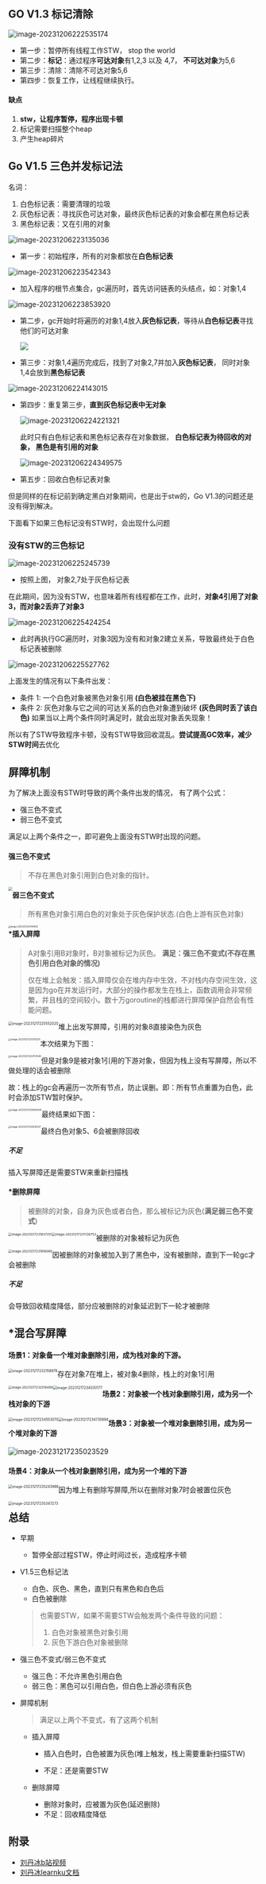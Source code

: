 ## GO V1.3 标记清除

![image-20231206222535174](http://img.hahaguai.cn/local/image-20231206222535174.png)

- 第一步：暂停所有线程工作STW， stop the world
- 第二步：**标记**：通过程序**可达对象**有1,2,3 以及 4,7， **不可达对象**为5,6
- 第三步：清除：清除不可达对象5,6
- 第四步：恢复工作，让线程继续执行。

#### 缺点

1. **stw，让程序暂停，程序出现卡顿**
2. 标记需要扫描整个heap
3. 产生heap碎片

## Go V1.5 三色并发标记法

名词：

1. 白色标记表：需要清理的垃圾
2. 灰色标记表：寻找灰色可达对象，最终灰色标记表的对象会都在黑色标记表
3. 黑色标记表：又在引用的对象

![image-20231206223135036](http://img.hahaguai.cn/local/image-20231206223135036.png)

- 第一步：初始程序，所有的对象都放在**白色标记表**

![image-20231206223542343](http://img.hahaguai.cn/local/image-20231206223542343.png)

- 加入程序的根节点集合，gc遍历时，首先访问链表的头结点，如：对象1,4

![image-20231206223853920](http://img.hahaguai.cn/local/image-20231206223853920.png)

- 第二步，gc开始时将遍历的对象1,4放入**灰色标记表**，等待从**白色标记表**寻找他们的可达对象

  ![](http://img.hahaguai.cn/local/image-20231206224011395.png)

- 第三步：对象1,4遍历完成后，找到了对象2,7并加入**灰色标记表**， 同时对象1,4会放到**黑色标记表**

![image-20231206224143015](http://img.hahaguai.cn/local/image-20231206224143015.png)

- 第四步：重复第三步，**直到灰色标记表中无对象**

  ![image-20231206224221321](http://img.hahaguai.cn/local/image-20231206224221321.png)

  此时只有白色标记表和黑色标记表存在对象数据， **白色标记表为待回收的对象， 黑色是有引用的对象**

  ![image-20231206224349575](http://img.hahaguai.cn/local/image-20231206224349575.png)

- 第五步：回收白色标记表对象

但是同样的在标记前到确定黑白对象期间，也是出于stw的，Go V1.3的问题还是没有得到解决。

下面看下如果三色标记没有STW时，会出现什么问题

### 没有STW的三色标记

![image-20231206225245739](http://img.hahaguai.cn/local/image-20231206225245739.png)

- 按照上图， 对象2,7处于灰色标记表

在此期间，因为没有STW，也意味着所有线程都在工作，此时，**对象4引用了对象3，而对象2丢弃了对象3**

![image-20231206225424254](http://img.hahaguai.cn/local/image-20231206225424254.png)

- 此时再执行GC遍历时，对象3因为没有和对象2建立关系，导致最终处于白色标记表被删除

![image-20231206225527762](http://img.hahaguai.cn/local/image-20231206225527762.png)

上面发生的情况有以下条件出发：

- 条件 1: 一个白色对象被黑色对象引用 **(白色被挂在黑色下)**
- 条件 2: 灰色对象与它之间的可达关系的白色对象遭到破坏 **(灰色同时丢了该白色)**
  如果当以上两个条件同时满足时，就会出现对象丢失现象！

所以有了STW导致程序卡顿，没有STW导致回收混乱。**尝试提高GC效率，减少STW时间**去优化

## 屏障机制

为了解决上面没有STW时导致的两个条件出发的情况， 有了两个公式：

- 强三色不变式
- 弱三色不变式

满足以上两个条件之一，即可避免上面没有STW时出现的问题。

#### 强三色不变式

> 不存在黑色对象引用到白色对象的指针。

<img src="http://img.hahaguai.cn/local/image-20231217224104370.png" style="zoom:50%; float:left" />

#### 弱三色不变式

> 所有黑色对象引用白色的对象处于灰色保护状态.(白色上游有灰色对象)

<img src="http://img.hahaguai.cn/local/image-20231217224144835.png" alt="image-20231217224144835" style="zoom:30%; float:left" />

#### *插入屏障

> A对象引用B对象时，B对象被标记为灰色。 **满足：强三色不变式(不存在黑色引用白色对象的情况)**
>
> 仅在堆上会触发：插入屏障仅会在堆内存中生效，不对栈内存空间生效，这是因为go在并发运行时，大部分的操作都发生在栈上，函数调用会非常频繁，并且栈的空间较小。数十万goroutine的栈都进行屏障保护自然会有性能问题。

<img src="http://img.hahaguai.cn/local/image-20231217225552020.png" alt="image-20231217225552020" style="zoom:50%; float:left" />

堆上出发写屏障，引用的对象8直接染色为灰色

<img src="http://img.hahaguai.cn/local/image-20231217225703211.png" alt="image-20231217225703211" style="zoom:33%; float:left" />

本次结果为下图：

<img src="http://img.hahaguai.cn/local/image-20231217225757049.png" alt="image-20231217225757049" style="zoom:33%;float:left" />

但是对象9是被对象1引用的下游对象，但因为栈上没有写屏障，所以不做处理的话会被删除

故：栈上的gc会再遍历一次所有节点，防止误删。即：所有节点重置为白色，此时会添加STW暂时保护。

<img src="http://img.hahaguai.cn/local/image-20231217230006430.png" alt="image-20231217230006430" style="zoom:33%;float:left" />

最终结果如下图：

<img src="http://img.hahaguai.cn/local/image-20231217230039137.png" alt="image-20231217230039137" style="zoom:33%;float:left" />

最终白色对象5、6会被删除回收

##### 不足

插入写屏障还是需要STW来重新扫描栈

#### *删除屏障

> 被删除的对象，自身为灰色或者白色，那么被标记为灰色(**满足弱三色不变式**) 

<img src="http://img.hahaguai.cn/local/image-20231217231637251.png" alt="image-20231217231637251" style="zoom:45%;float:left" />

<img src="http://img.hahaguai.cn/local/image-20231217231726753.png" alt="image-20231217231726753" style="zoom:45%;float:left" />

被删除的对象被标记为灰色

<img src="http://img.hahaguai.cn/local/image-20231217231816060.png" alt="image-20231217231816060" style="zoom:45%;float:left" />

因被删除的对象被加入到了黑色中，没有被删除，直到下一轮gc才会被删除

##### 不足

会导致回收精度降低，部分应被删除的对象延迟到下一轮才被删除

## *混合写屏障

#### 场景1：对象备一个堆对象删除引用，成为栈对象的下游。

<img src="http://img.hahaguai.cn/local/image-20231217232156978.png" alt="image-20231217232156978" style="zoom:50%;float:left" />

存在对象7在堆上，被对象4删除，栈上的对象1引用

<img src="http://img.hahaguai.cn/local/image-20231217232516489.png" alt="image-20231217232516489" style="zoom:45%;float:left" />

<img src="http://img.hahaguai.cn/local/image-20231217234030177.png" alt="image-20231217234030177" style="zoom:50%;float:left" />

#### 场景2：对象被一个栈对象删除引用，成为另一个栈对象的下游

<img src="http://img.hahaguai.cn/local/image-20231217234553070.png" alt="image-20231217234553070" style="zoom:50%;float:left" />

<img src="http://img.hahaguai.cn/local/image-20231217234735894.png" alt="image-20231217234735894" style="zoom:50%;float:left" />

#### 场景3：对象被一个堆对象删除引用，成为另一个堆对象的下游

![image-20231217235023529](http://img.hahaguai.cn/local/image-20231217235023529.png)

#### 场景4：对象从一个栈对象删除引用，成为另一个堆的下游

<img src="http://img.hahaguai.cn/local/image-20231217235243966.png" alt="image-20231217235243966" style="zoom:50%;float:left" />

因为堆上有删除写屏障,所以在删除对象7时会被置位灰色

<img src="http://img.hahaguai.cn/local/image-20231217235347273.png" alt="image-20231217235347273" style="zoom:50%;float:left" />



## 总结

- 早期

  - 暂停全部过程STW，停止时间过长，造成程序卡顿

- V1.5三色标记法

  - 白色、灰色、黑色，直到只有黑色和白色后
  - 白色被删除

  > 也需要STW，如果不需要STW会触发两个条件导致的问题：
  >
  > 1. 白色对象被黑色对象引用
  > 2. 灰色下游白色对象被删除

- 强三色不变式/弱三色不变式

  - 强三色：不允许黑色引用白色
  - 弱三色：黑色可以引用白色，但白色上游必须有灰色

- 屏障机制

  >  满足以上两个不变式，有了这两个机制

  - 插入屏障

    - 插入白色时，白色被置为灰色(堆上触发，栈上需要重新扫描STW)

    - 不足：还是需要STW

  - 删除屏障

    - 删除对象时，应被置为灰色(延迟删除)
    - 不足：回收精度降低

## 附录

- [刘丹冰b站视频](https://www.bilibili.com/video/BV1wz4y1y7Kd/?p=2&spm_id_from=pageDriver&vd_source=f53bb49fb78a32947a9360dd16a1cf58)
- [刘丹冰learnku文档](https://learnku.com/articles/68141)